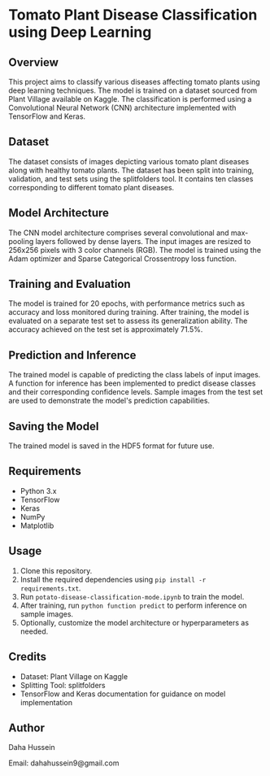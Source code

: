 <h1>Tomato Plant Disease Classification using Deep Learning</h1>

<h2>Overview</h2>

<p>This project aims to classify various diseases affecting tomato plants using deep learning techniques. The model is trained on a dataset sourced from Plant Village available on Kaggle. The classification is performed using a Convolutional Neural Network (CNN) architecture implemented with TensorFlow and Keras.</p>

<h2>Dataset</h2>

<p>The dataset consists of images depicting various tomato plant diseases along with healthy tomato plants. The dataset has been split into training, validation, and test sets using the splitfolders tool. It contains ten classes corresponding to different tomato plant diseases.</p>

<h2>Model Architecture</h2>

<p>The CNN model architecture comprises several convolutional and max-pooling layers followed by dense layers. The input images are resized to 256x256 pixels with 3 color channels (RGB). The model is trained using the Adam optimizer and Sparse Categorical Crossentropy loss function.</p>

<h2>Training and Evaluation</h2>

<p>The model is trained for 20 epochs, with performance metrics such as accuracy and loss monitored during training. After training, the model is evaluated on a separate test set to assess its generalization ability. The accuracy achieved on the test set is approximately 71.5%.</p>

<h2>Prediction and Inference</h2>

<p>The trained model is capable of predicting the class labels of input images. A function for inference has been implemented to predict disease classes and their corresponding confidence levels. Sample images from the test set are used to demonstrate the model's prediction capabilities.</p>

<h2>Saving the Model</h2>

<p>The trained model is saved in the HDF5 format for future use.</p>

<h2>Requirements</h2>

<ul>
  <li>Python 3.x</li>
  <li>TensorFlow</li>
  <li>Keras</li>
  <li>NumPy</li>
  <li>Matplotlib</li>
</ul>

<h2>Usage</h2>

<ol>
  <li>Clone this repository.</li>
  <li>Install the required dependencies using <code>pip install -r requirements.txt</code>.</li>
  <li>Run <code>potato-disease-classification-mode.ipynb</code> to train the model.</li>
  <li>After training, run <code>python function predict</code> to perform inference on sample images.</li>
  <li>Optionally, customize the model architecture or hyperparameters as needed.</li>
</ol>

<h2>Credits</h2>

<ul>
  <li>Dataset: Plant Village on Kaggle</li>
  <li>Splitting Tool: splitfolders</li>
  <li>TensorFlow and Keras documentation for guidance on model implementation</li>
</ul>

<h2>Author</h2>

<p>Daha Hussein</p>
<p>Email: dahahussein9@gmail.com</p>
